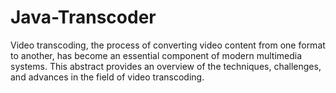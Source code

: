 # Java-Transcoder
Video transcoding, the process of converting video content from one format to another,  has become an essential component of modern multimedia systems. This abstract  provides an overview of the techniques, challenges, and advances in the field of video  transcoding.
